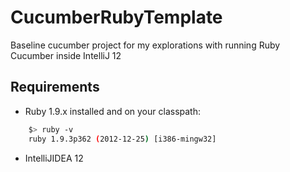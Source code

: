 CucumberRubyTemplate
====================

Baseline cucumber project for my explorations with running Ruby Cucumber inside IntelliJ 12

Requirements
------------

* Ruby 1.9.x installed and on your classpath:

```sh
    $> ruby -v
    ruby 1.9.3p362 (2012-12-25) [i386-mingw32]
```    
* IntelliJIDEA 12
